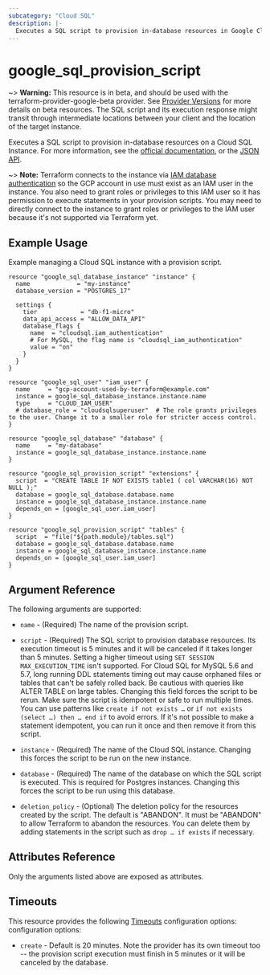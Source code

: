 ```yaml
---
subcategory: "Cloud SQL"
description: |-
  Executes a SQL script to provision in-database resources in Google Cloud SQL.
---
```


# google_sql_provision_script

~> **Warning:** This resource is in beta, and should be used with the terraform-provider-google-beta provider.
See [Provider Versions](https://terraform.io/docs/providers/google/guides/provider_versions.html) for more details on beta resources. The SQL script and its execution response might transit through intermediate locations between your client and the location of the target instance.

Executes a SQL script to provision in-database resources on a Cloud SQL Instance. For more information, see the [official documentation](https://cloud.google.com/sql/), or the [JSON API](https://cloud.google.com/sql/docs/admin-api/v1beta4/instances/executeSql).

~> **Note:** Terraform connects to the instance via [IAM database authentication](https://cloud.google.com/sql/docs/mysql/authentication) so the GCP account in use must exist as an IAM user in the instance. You also need to grant roles or privileges to this IAM user so it has permission to execute statements in your provision scripts. You may need to directly connect to the instance to grant roles or privileges to the IAM user because it's not supported via Terraform yet.


## Example Usage

Example managing a Cloud SQL instance with a provision script.

```hcl
resource "google_sql_database_instance" "instance" {
  name             = "my-instance"
  database_version = "POSTGRES_17"

  settings {
    tier            = "db-f1-micro"
    data_api_access = "ALLOW_DATA_API"
    database_flags {
      name  = "cloudsql.iam_authentication"
      # For MySQL, the flag name is "cloudsql_iam_authentication"
      value = "on"
    }
  }
}

resource "google_sql_user" "iam_user" {
  name     = "gcp-account-used-by-terraform@example.com"
  instance = google_sql_database_instance.instance.name
  type     = "CLOUD_IAM_USER"
  # database_role = "cloudsqlsuperuser"  # The role grants privileges to the user. Change it to a smaller role for stricter access control.
}

resource "google_sql_database" "database" {
  name     = "my-database"
  instance = google_sql_database_instance.instance.name
}

resource "google_sql_provision_script" "extensions" {
  script  = "CREATE TABLE IF NOT EXISTS table1 ( col VARCHAR(16) NOT NULL );"
  database = google_sql_database.database.name
  instance = google_sql_database_instance.instance.name
  depends_on = [google_sql_user.iam_user]
}

resource "google_sql_provision_script" "tables" {
  script  = "file("${path.module}/tables.sql")
  database = google_sql_database.database.name
  instance = google_sql_database_instance.instance.name
  depends_on = [google_sql_user.iam_user]
}
```

## Argument Reference

The following arguments are supported:

* `name` - (Required) The name of the provision script.

* `script` - (Required) The SQL script to provision database resources. Its execution timeout
    is 5 minutes and it will be canceled if it takes longer than 5 minutes. Setting a higher
    timeout using `SET SESSION MAX_EXECUTION_TIME` isn't supported. For Cloud SQL for MySQL 5.6
    and 5.7, long running DDL statements timing out may cause orphaned files or tables that can't
    be safely rolled back. Be cautious with queries like ALTER TABLE on large tables.
    Changing this field forces the script to be rerun. Make sure the script is idempotent or
    safe to run multiple times. You can use patterns like `create if not exists …` or
    `if not exists (select …) then … end if` to avoid errors. If it's not possible to make a
    statement idempotent, you can run it once and then remove it from this script.

* `instance` - (Required) The name of the Cloud SQL instance. Changing this forces the script to
    be run on the new instance.

* `database` - (Required) The name of the database on which the SQL script is executed. This is
    required for Postgres instances. Changing this forces the script to be run using this database.

* `deletion_policy` - (Optional) The deletion policy for the resources created by the script. The
    default is "ABANDON". It must be "ABANDON" to allow Terraform to abandon the resources. You can
    delete them by adding statements in the script such as `drop … if exists` if necessary.

## Attributes Reference

Only the arguments listed above are exposed as attributes.

## Timeouts

This resource provides the following
[Timeouts](https://developer.hashicorp.com/terraform/plugin/sdkv2/resources/retries-and-customizable-timeouts) configuration options: configuration options:

- `create` - Default is 20 minutes. Note the provider has its own timeout too -- the provision script execution must finish in 5 minutes or it will be canceled by the database. 

